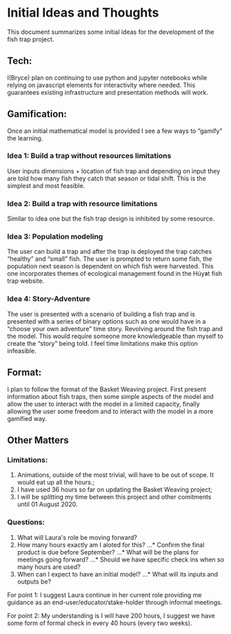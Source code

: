# Initial Ideas and Thoughts
This document summarizes some initial ideas for the development of the fish trap project.

## Tech:
I(Bryce) plan on continuing to use python and jupyter notebooks while relying on javascript elements for interactivity where needed. This guarantees existing infrastructure  and presentation methods will work.

## Gamification:
Once an initial mathematical model is provided I see a few ways to “gamify” the learning.

### Idea 1: Build a trap without resources limitations
User inputs dimensions + location of fish trap and depending on input they are told how many fish they catch that season or tidal shift. This is the simplest and most feasible.

### Idea 2: Build a trap with resource limitations
Similar to idea one but the fish trap design is inhibited by some resource.

### Idea 3: Population modeling
The user can build a trap and after the trap is deployed the trap catches “healthy” and “small” fish. The user is prompted to return some fish, the population next season is dependent on which fish were harvested. This one incorporates themes of ecological management found in the Húy̓at fish trap website.

### Idea 4: Story-Adventure
The user is presented with a scenario of building a fish trap and is presented with a series of binary options such as one would have in a “choose your own adventure” time story. Revolving around the fish trap and the model. This would require someone more knowledgeable than myself to create the “story” being told. I feel time limitations  make this option infeasible. 

## Format:
I plan to follow the format of the Basket Weaving project. First present information about fish traps, then some simple aspects of the model and allow the user to interact with the model in a limited capacity,  finally  allowing the user some freedom and to interact with the model in a more gamified way.

## Other Matters
### Limitations:
1. Animations, outside of the most trivial, will have to be out of scope. It would eat up all the hours.;
2. I have used 36 hours so far on updating the Basket Weaving project;
3. I will be splitting my time between this project and other comitments until 01 August 2020.

### Questions:
1. What will Laura's role be moving forward?
2. How many hours exactly am I aloted for this?
...* Confirm the final product is due before September?
...* What will be the plans for meetings going forward?
...* Should we have specific check ins when so many hours are used?
3. When can I expect to have an initial model?
...* What will its inputs and outputs be?

For point 1: I suggest Laura continue in her current role providing me guidance as an end-user/educator/stake-holder through informal meetings.

For point 2: My understanding is I will have 200 hours, I suggest we have some form of formal check in every 40 hours (every two weeks).
